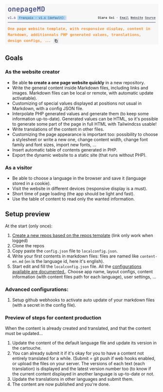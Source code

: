 ![title image](title.png)

## Goals
### As the website creator
- Be able **to create a one page website quickly** in a new repository.
- Write the general content inside Markdown files, including links and images. Markdown files can be local or remote, with automatic update activatable).
- Customizing of special values displayed at positions not usual in Markdown, with a config JSON file.
- Interpolate PHP generated values and generate them (to keep some information up-to-date). Generated values can be HTML, so it's possible to generate some part of the page in full HTML with Tailwindcss usable!
- Write translations of the content in other files.
- Customizing the page appearance is important too: possibility to choose a stylesheet or write a new one, change content width, change font family and font sizes, import new fonts, ...
- Insert automatic table of contents generated in PHP.
- Export the dynamic website to a static site (that runs without PHP).

### As a visitor
- Be able to choose a language in the browser and save it (language stored in a cookie).
- Visit the website in different devices (responsive display is a must).
- Short time of page loading (the app should be light and fast).
- Use the table of content to read only the wanted information.

## Setup preview
At the start (only once):
1. [Create a new repos based on the repos template](https://github.com/KanFF/onepageMD/generate) (link only work when logged)
1. Clone the repos
1. Copy paste the `config.json` file to `localconfig.json`.
1. Write your first contents in markdown files: files are named like `content-en.md` (`en` is the language id, here it's english).
1. Start edit and fill the `localconfig.json` file. All the [configurations available are documented.](/CONFIGURATION.md). Choose app name, layout configs, content information (with content files path for each language), user settings, ...

### Advanced configurations:
1. Setup github webhooks to activate auto update of your markdown files (with a secret in the config file).

### Preview of steps for content production
When the content is already created and translated, and that the content must be updated...
1. Update the content of the default language file and update its version in the cartouche.
1. You can already submit it if it's okay for you to have a content not entirely translated for a while. (Submit = git push if web hooks enabled, or upload the files on your server. The versions of each text (each translation) is displayed and the latest version number too (to know if the current content displayed in another language is up-to-date or not.
1. Update the translations in other languages and submit them.
1. The content are now published and you're done.
